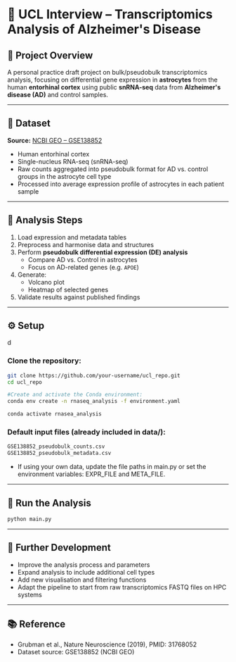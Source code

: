 # 🧠 UCL Interview – Transcriptomics Analysis of Alzheimer's Disease

## 🧪 Project Overview

A personal practice draft project on bulk/pseudobulk transcriptomics analysis, focusing on differential gene expression in **astrocytes** from the human **entorhinal cortex** using public **snRNA-seq** data from **Alzheimer's disease (AD)** and control samples.

---

## 📂 Dataset

**Source:** [NCBI GEO – GSE138852](https://www.ncbi.nlm.nih.gov/geo/query/acc.cgi?acc=GSE138852)  
- Human entorhinal cortex  
- Single-nucleus RNA-seq (snRNA-seq)  
- Raw counts aggregated into pseudobulk format for AD vs. control groups in the astrocyte cell type
- Processed into average expression profile of astrocytes in each patient sample

---

## 🧬 Analysis Steps

1. Load expression and metadata tables  
2. Preprocess and harmonise data and structures
3. Perform **pseudobulk differential expression (DE) analysis**  
   - Compare AD vs. Control in astrocytes  
   - Focus on AD-related genes (e.g. `APOE`)  
4. Generate:
   - Volcano plot  
   - Heatmap of selected genes  
5. Validate results against published findings

---

## ⚙️ Setup
d
### Clone the repository:
```bash
git clone https://github.com/your-username/ucl_repo.git
cd ucl_repo
```

```bash
#Create and activate the Conda environment:
conda env create -n rnaseq_analysis -f environment.yaml

conda activate rnasea_analysis
```

### Default input files (already included in data/):
```bash
GSE138852_pseudobulk_counts.csv
GSE138852_pseudobulk_metadata.csv
```
- If using your own data, update the file paths in main.py or set the environment variables: EXPR_FILE and META_FILE.

---

## 🚀 Run the Analysis

```bash
python main.py
```

---

## 🔧 Further Development

- Improve the analysis process and parameters
- Expand analysis to include additional cell types
- Add new visualisation and filtering functions
- Adapt the pipeline to start from raw transcriptomics FASTQ files on HPC systems

---

## 📚 Reference

- Grubman et al., Nature Neuroscience (2019), PMID: 31768052
- Dataset source: GSE138852 (NCBI GEO)
